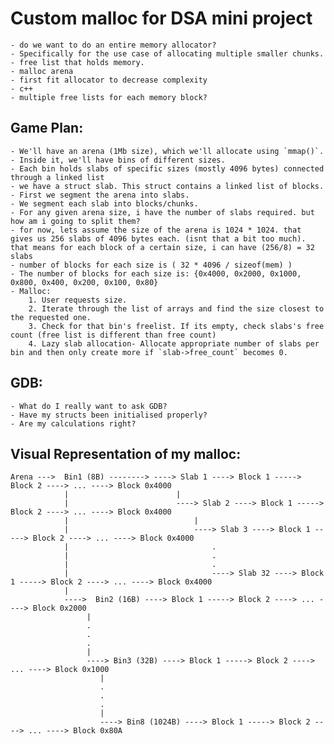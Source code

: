 # Custom malloc for DSA mini project
    - do we want to do an entire memory allocator?
    - Specifically for the use case of allocating multiple smaller chunks. 
    - free list that holds memory.
    - malloc arena
    - first fit allocator to decrease complexity
    - c++  
    - multiple free lists for each memory block?

## Game Plan:
    - We'll have an arena (1Mb size), which we'll allocate using `mmap()`.
    - Inside it, we'll have bins of different sizes.
    - Each bin holds slabs of specific sizes (mostly 4096 bytes) connected through a linked list
    - we have a struct slab. This struct contains a linked list of blocks.
    - First we segment the arena into slabs.
    - We segment each slab into blocks/chunks.
    - For any given arena size, i have the number of slabs required. but how am i going to split them?
    - for now, lets assume the size of the arena is 1024 * 1024. that gives us 256 slabs of 4096 bytes each. (isnt that a bit too much). that means for each block of a certain size, i can have (256/8) = 32 slabs
    - number of blocks for each size is ( 32 * 4096 / sizeof(mem) )
    - The number of blocks for each size is: {0x4000, 0x2000, 0x1000, 0x800, 0x400, 0x200, 0x100, 0x80} 
    - Malloc:
        1. User requests size.
        2. Iterate through the list of arrays and find the size closest to the requested one.
        3. Check for that bin's freelist. If its empty, check slabs's free count (free list is different than free count)
        4. Lazy slab allocation- Allocate appropriate number of slabs per bin and then only create more if `slab->free_count` becomes 0.

## GDB:
    - What do I really want to ask GDB?
    - Have my structs been initialised properly?
    - Are my calculations right?

## Visual Representation of my malloc:
    
    Arena --->  Bin1 (8B) --------> ----> Slab 1 ----> Block 1 -----> Block 2 ----> ... ----> Block 0x4000
                |                        |
                |                        ----> Slab 2 ----> Block 1 -----> Block 2 ----> ... ----> Block 0x4000
                |                            |
                |                            ----> Slab 3 ----> Block 1 -----> Block 2 ----> ... ----> Block 0x4000
                |                                .
                |                                .
                |                                .
                |                                ----> Slab 32 ----> Block 1 -----> Block 2 ----> ... ----> Block 0x4000
                |
                ---->  Bin2 (16B) ----> Block 1 -----> Block 2 ----> ... ----> Block 0x2000
                     |
                     .
                     .
                     .
                     |
                     ----> Bin3 (32B) ----> Block 1 -----> Block 2 ----> ... ----> Block 0x1000
                        |
                        .
                        .
                        .
                        |
                        ----> Bin8 (1024B) ----> Block 1 -----> Block 2 ----> ... ----> Block 0x80A
